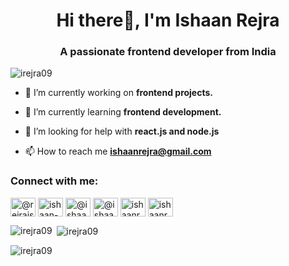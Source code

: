 <h1 align="center">Hi there👋, I'm Ishaan Rejra</h1>
<h3 align="center">A passionate frontend developer from India</h3>

<p align="left"> <img src="https://komarev.com/ghpvc/?username=irejra09&label=Profile%20views&color=0e75b6&style=flat" alt="irejra09" /> </p>

- 🔭 I’m currently working on **frontend projects.**

- 🌱 I’m currently learning **frontend development.**

- 🤝 I’m looking for help with **react.js and node.js**

- 📫 How to reach me **ishaanrejra@gmail.com**

<h3 align="left">Connect with me:</h3>
<p align="left">
<a href="https://twitter.com/@rejraishaan" target="blank"><img align="center" src="https://raw.githubusercontent.com/rahuldkjain/github-profile-readme-generator/master/src/images/icons/Social/twitter.svg" alt="@rejraishaan" height="30" width="40" /></a>
<a href="https://linkedin.com/in/ishaan-rejra" target="blank"><img align="center" src="https://raw.githubusercontent.com/rahuldkjain/github-profile-readme-generator/master/src/images/icons/Social/linked-in-alt.svg" alt="ishaan-rejra" height="30" width="40" /></a>
<a href="https://fb.com/@ishaanrejra" target="blank"><img align="center" src="https://raw.githubusercontent.com/rahuldkjain/github-profile-readme-generator/master/src/images/icons/Social/facebook.svg" alt="@ishaanrejra" height="30" width="40" /></a>
<a href="https://instagram.com/@ishaanrejra" target="blank"><img align="center" src="https://raw.githubusercontent.com/rahuldkjain/github-profile-readme-generator/master/src/images/icons/Social/instagram.svg" alt="@ishaanrejra" height="30" width="40" /></a>
<a href="https://www.codechef.com/users/ishaanrejra" target="blank"><img align="center" src="https://cdn.jsdelivr.net/npm/simple-icons@3.1.0/icons/codechef.svg" alt="ishaanrejra" height="30" width="40" /></a>
<a href="https://www.hackerrank.com/ishaanrejra" target="blank"><img align="center" src="https://raw.githubusercontent.com/rahuldkjain/github-profile-readme-generator/master/src/images/icons/Social/hackerrank.svg" alt="ishaanrejra" height="30" width="40" /></a>
</p>

<p><img align="left" src="https://github-readme-stats.vercel.app/api/top-langs?username=irejra09&show_icons=true&locale=en&layout=compact" alt="irejra09" /></p>

<p>&nbsp;<img align="center" src="https://github-readme-stats.vercel.app/api?username=irejra09&show_icons=true&locale=en" alt="irejra09" /></p>

<p><img align="center" src="https://github-readme-streak-stats.herokuapp.com/?user=irejra09&" alt="irejra09" /></p>

